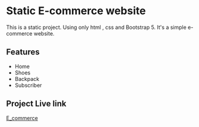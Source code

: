 
# Static E-commerce website

This is a static project. Using only html , css and Bootstrap 5. It's a simple e-commerce website.
 


## Features

- Home 
- Shoes
- Backpack
- Subscriber



## Project Live link

[E_commerce](https://h-m-nizum.github.io/E_comarce_bootstrap/)

